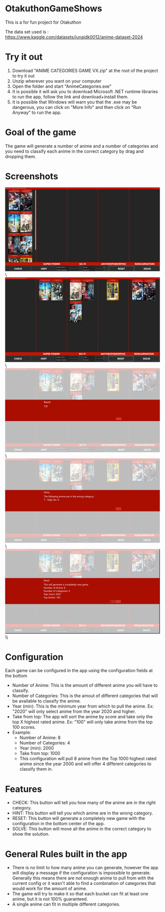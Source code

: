 # OtakuthonGameShows

This is a for fun project for Otakuthon

The data set used is : https://www.kaggle.com/datasets/junaidk0012/anime-dataset-2024

# Try it out
1. Download "ANIME CATEGORIES GAME VX.zip" at the root of the project to try it out
1. Unzip wherever you want on your computer
1. Open the folder and start "AnimeCategories.exe"
1. It is possible it will ask you to download Microsoft .NET runtime libraries to run the app, follow the link and download+install them.
1. It is possible that Windows will warn you that the .exe may be dangerous, you can click on "More Info" and then click on "Run Anyway" to run the app.

# Goal of the game
The game will generate a number of anime and a number of categories and you need to classify each anime in the correct category by drag and dropping them.

# Screenshots
![](./screenshots/screenshot1.png)\\\
![](./screenshots/screenshot2.png)\\\
![](./screenshots/screenshot3.png)\\\
![](./screenshots/screenshot4.png)\\\
![](./screenshots/screenshot5.png)\\\

# Configuration
Each game can be configured in the app using the configuration fields at the bottom
* Number of Anime: This is the amount of different anime you will have to classify.
* Number of Categories: This is the amout of different categories that will be available to classify the anime.
* Year (min): This is the minimum year from which to pull the anime. Ex: "2020" will only select anime from the year 2020 and higher.
* Take from top: The app will sort the anime by score and take only the top X highest rated anime. Ex: "100" will only take anime from the top 100 scores.
* Example:
    * Number of Anime: 8
    * Number of Categories: 4
    * Year (min): 2000
    * Take from top: 1000
    * This configuration will pull 8 anime from the Top 1000 highest rated anime since the year 2000 and will offer 4 different categories to classify them in.

# Features
* CHECK: This button will tell you how many of the anime are in the right category.
* HINT: This button will tell you which anime are in the wrong category.
* RESET: This button will generate a completely new game with the configuration in the bottom center of the app.
* SOLVE: This button will move all the anime in the correct category to show the solution.

# General Rules built in the app
* There is no limit to how many anime you can generate, however the app will display a message if the configuration is impossible to generate. Generally this means there are not enough anime to pull from with the current config or it wasn't able to find a combination of categories that would work for the amount of anime.
* The game will try to make it so that each bucket can fit at least one anime, but it is not 100% guaranteed.
* A single anime can fit in multiple different categories.

